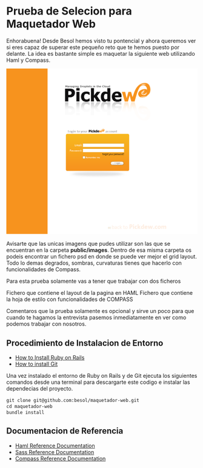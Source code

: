 Prueba de Selecion para Maquetador Web
==============

Enhorabuena! Desde Besol hemos visto tu pontencial y ahora queremos ver si eres capaz de superar este pequeño 
reto que te hemos puesto por delante. La idea es bastante simple es maquetar la siguiente web utilizando Haml y Compass.

![Look and Feal](https://github.com/besol/maquetador-web/raw/master/public/images/pickdew.png)

Avisarte que las unicas imagens que pudes utilizar son las que se encuentran en la carpeta **public/images**. Dentro de
esa misma carpeta os podeis encontrar un fichero psd en donde se puede ver mejor el grid layout. Todo lo demas degrados, 
sombras, curvaturas tienes que hacerlo con funcionalidades de Compass.

Para esta prueba solamente vas a tener que trabajar con dos ficheros

Fichero que contiene el layout de la pagina en HAML
Fichero que contiene la hoja de estilo con funcionalidades de COMPASS

Comentaros que la prueba solamente es opcional y sirve un poco para que cuando te hagamos la entrevista pasemos 
inmediatamente en ver como podemos trabajar con nosotros.

Procedimiento de Instalacion de Entorno
---------------------
* [How to Install Ruby on Rails](http://rubyonrails.org/download/)
* [How to install Git](https://help.github.com/articles/set-up-git)

Una vez instalado el entorno de Ruby on Rails y de Git ejecuta los siguientes comandos desde una terminal
para descargarte este codigo e instalar las dependecias del proyecto.

	git clone git@github.com:besol/maquetador-web.git
	cd maquetador-web
	bundle install

Documentacion de Referencia
---------------------
* [Haml Reference Documentation](http://haml.info/docs/yardoc/file.HAML_REFERENCE.html)
* [Sass Reference Documentation](http://sass-lang.com/)
* [Compass Reference Documentation](http://compass-style.org/reference/compass/)





